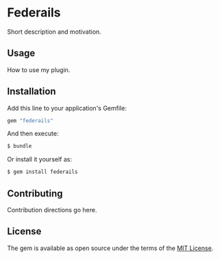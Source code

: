 # Federails
Short description and motivation.

## Usage
How to use my plugin.

## Installation
Add this line to your application's Gemfile:

```ruby
gem "federails"
```

And then execute:
```bash
$ bundle
```

Or install it yourself as:
```bash
$ gem install federails
```

## Contributing
Contribution directions go here.

## License
The gem is available as open source under the terms of the [MIT License](https://opensource.org/licenses/MIT).
